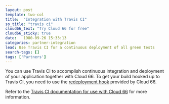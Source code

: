 ```yaml
---
layout: post
template: two-col
title:  "Integration with Travis CI"
so_title: "travis ci"
cloud66_text: "Try Cloud 66 for free"
cloud66_sticky: true
date:   1980-09-26 15:33:13
categories: partner-integration
lead: Use Travis CI for a continuous deployment of all green tests
search-tags: []
tags: ['Partners']
---
```


You can use Travis CI to accomplish continuous integration and deployment of your application together with Cloud 66. To get your build hooked up to Travis CI, you need to use the [redeployment hook](/deployment/redeployment-hook.html) provided by Cloud 66.

Refer to the [Travis CI documentation for use with Cloud 66](http://docs.travis-ci.com/user/deployment/cloud66/) for more information.